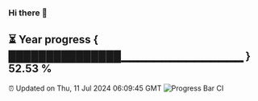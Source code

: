 ### Hi there 👋
⏳ Year progress { ███████████████▁▁▁▁▁▁▁▁▁▁▁▁▁▁▁ } 52.53 %
---
⏰ Updated on Thu, 11 Jul 2024 06:09:45 GMT
![Progress Bar CI](https://github.com/Moyi321/Moyi321/workflows/Progress%20Bar%20CI/badge.svg)
